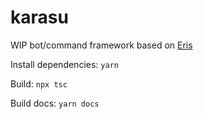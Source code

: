 # karasu

WIP bot/command framework based on [Eris](https://abal.moe/Eris/)

Install dependencies: `yarn`

Build: `npx tsc`

Build docs: `yarn docs`